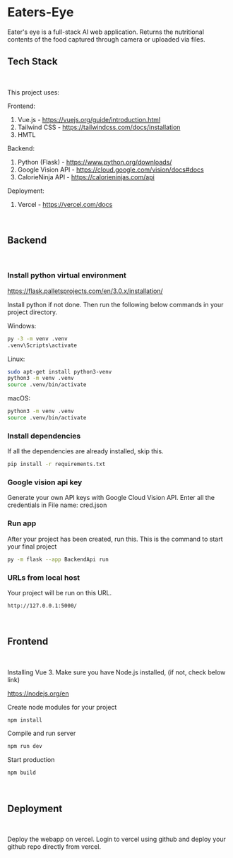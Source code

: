# Eaters-Eye


Eater's eye is a full-stack AI web application. Returns the nutritional contents of the food captured through camera or uploaded via files.

## Tech Stack

&nbsp;

This project uses:

Frontend: 
1. Vue.js - https://vuejs.org/guide/introduction.html
2. Tailwind CSS - https://tailwindcss.com/docs/installation
3. HMTL

Backend: 
1. Python (Flask) - https://www.python.org/downloads/
2. Google Vision API - https://cloud.google.com/vision/docs#docs
3. CalorieNinja API - https://calorieninjas.com/api

Deployment:
1. Vercel - https://vercel.com/docs


&nbsp;
## Backend

&nbsp;

### Install python virtual environment


https://flask.palletsprojects.com/en/3.0.x/installation/

Install python if not done. Then run the following below commands in your project directory.

Windows:
```sh
py -3 -m venv .venv
.venv\Scripts\activate
```

Linux:
```sh
sudo apt-get install python3-venv 
python3 -m venv .venv
source .venv/bin/activate
```

macOS:
```sh
python3 -m venv .venv
source .venv/bin/activate
```

### Install dependencies



If all the dependencies are already installed, skip this.
```sh
pip install -r requirements.txt
```

### Google vision api key


Generate your own API keys with Google Cloud Vision API. Enter all the credentials in 
File name: cred.json


### Run app

After your project has been created, run this. This is the command to start your final project
```sh
py -m flask --app BackendApi run
```

### URLs from local host

Your project will be run on this URL. 
```sh
http://127.0.0.1:5000/
```

&nbsp;

## Frontend

&nbsp;

Installing Vue 3. Make sure you have Node.js installed, (if not, check below link)

https://nodejs.org/en


Create node modules for your project
```sh
npm install
```

Compile and run server
```sh
npm run dev
```

Start production
```sh
npm build
```

&nbsp;

## Deployment

&nbsp;

Deploy the webapp on vercel. Login to vercel using github and deploy your github repo directly from vercel.
